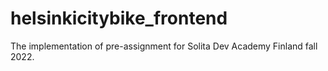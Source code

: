 # helsinkicitybike_frontend
The implementation of pre-assignment for Solita Dev Academy Finland fall 2022.
